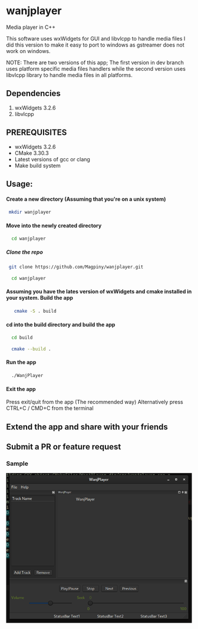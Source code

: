 # wanjplayer

Media player in C++

This software uses wxWidgets for GUI and libvlcpp to handle media files
I did this version to make it easy to port to windows as gstreamer does not work on windows.

NOTE: There are two versions of this app;
The first version in dev branch uses platform specific media files handlers 
while the second version uses libvlcpp library to handle media files in all
platforms.

## Dependencies
1. wxWidgets 3.2.6
2. libvlcpp

## PREREQUISITES
* wxWidgets 3.2.6
* CMake 3.30.3
* Latest versions of gcc or clang
* Make build system

## Usage:

#### Create a new directory (Assuming that you're on a unix system)
```bash
 mkdir wanjplayer
```
#### Move into the newly created directory
```bash
  cd wanjplayer
```
##### Clone the repo
```bash
 git clone https://github.com/Magpiny/wanjplayer.git
```

```bash
  cd wanjplayer
```
#### Assuming you have the lates version of wxWidgets and cmake installed in your system. Build the app
```bash
   cmake -S . build
```
#### cd into the build directory and build the app
```bash
  cd build
```
```bash
  cmake --build .
```

#### Run the app
```bash
  ./WanjPlayer
```
#### Exit the app
 Press exit/quit from the app (The recommended way)
 Alternatively press CTRL+C / CMD+C from the terminal

## Extend the app and share with your friends
## Submit a PR or feature request

### Sample
![Sampe-ui](./assets/ui-design/sample-ui.png)
